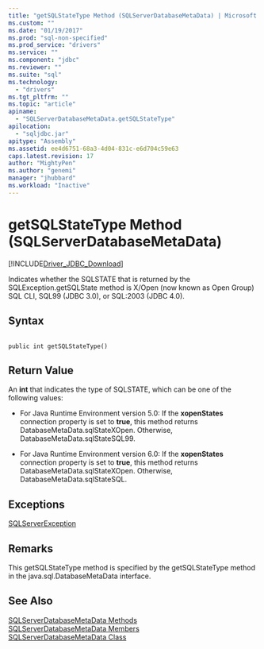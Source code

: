 ```yaml
---
title: "getSQLStateType Method (SQLServerDatabaseMetaData) | Microsoft Docs"
ms.custom: ""
ms.date: "01/19/2017"
ms.prod: "sql-non-specified"
ms.prod_service: "drivers"
ms.service: ""
ms.component: "jdbc"
ms.reviewer: ""
ms.suite: "sql"
ms.technology: 
  - "drivers"
ms.tgt_pltfrm: ""
ms.topic: "article"
apiname: 
  - "SQLServerDatabaseMetaData.getSQLStateType"
apilocation: 
  - "sqljdbc.jar"
apitype: "Assembly"
ms.assetid: ee4d6751-68a3-4d04-831c-e6d704c59e63
caps.latest.revision: 17
author: "MightyPen"
ms.author: "genemi"
manager: "jhubbard"
ms.workload: "Inactive"
---
```

# getSQLStateType Method (SQLServerDatabaseMetaData)
[!INCLUDE[Driver_JDBC_Download](../../../includes/driver_jdbc_download.md)]

  Indicates whether the SQLSTATE that is returned by the SQLException.getSQLState method is X/Open (now known as Open Group) SQL CLI, SQL99 (JDBC 3.0), or SQL:2003 (JDBC 4.0).  
  
## Syntax  
  
```  
  
public int getSQLStateType()  
```  
  
## Return Value  
 An **int** that indicates the type of SQLSTATE, which can be one of the following values:  
  
-   For Java Runtime Environment version 5.0: If the **xopenStates** connection property is set to **true**, this method returns DatabaseMetaData.sqlStateXOpen. Otherwise, DatabaseMetaData.sqlStateSQL99.  
  
-   For Java Runtime Environment version 6.0: If the **xopenStates** connection property is set to **true**, this method returns DatabaseMetaData.sqlStateXOpen. Otherwise, DatabaseMetaData.sqlStateSQL.  
  
## Exceptions  
 [SQLServerException](../../../connect/jdbc/reference/sqlserverexception-class.md)  
  
## Remarks  
 This getSQLStateType method is specified by the getSQLStateType method in the java.sql.DatabaseMetaData interface.  
  
## See Also  
 [SQLServerDatabaseMetaData Methods](../../../connect/jdbc/reference/sqlserverdatabasemetadata-methods.md)   
 [SQLServerDatabaseMetaData Members](../../../connect/jdbc/reference/sqlserverdatabasemetadata-members.md)   
 [SQLServerDatabaseMetaData Class](../../../connect/jdbc/reference/sqlserverdatabasemetadata-class.md)  
  
  
